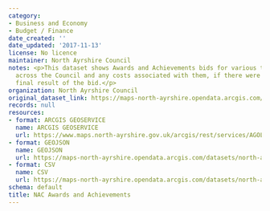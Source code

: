 ```yaml
---
category:
- Business and Economy
- Budget / Finance
date_created: ''
date_updated: '2017-11-13'
license: No licence
maintainer: North Ayrshire Council
notes: <p>This dataset shows Awards and Achievements bids for various teams and projects
  across the Council and any costs associated with them, if there were any, and the
  final result of the bid.</p>
organization: North Ayrshire Council
original_dataset_link: https://maps-north-ayrshire.opendata.arcgis.com/maps/north-ayrshire::nac-awards-and-achievements
records: null
resources:
- format: ARCGIS GEOSERVICE
  name: ARCGIS GEOSERVICE
  url: https://www.maps.north-ayrshire.gov.uk/arcgis/rest/services/AGOL//Open_Data_Portal2/FeatureServer/29
- format: GEOJSON
  name: GEOJSON
  url: https://maps-north-ayrshire.opendata.arcgis.com/datasets/north-ayrshire::nac-awards-and-achievements.geojson?outSR=%7B%22latestWkid%22%3A27700%2C%22wkid%22%3A27700%7D
- format: CSV
  name: CSV
  url: https://maps-north-ayrshire.opendata.arcgis.com/datasets/north-ayrshire::nac-awards-and-achievements.csv?outSR=%7B%22latestWkid%22%3A27700%2C%22wkid%22%3A27700%7D
schema: default
title: NAC Awards and Achievements
---
```

